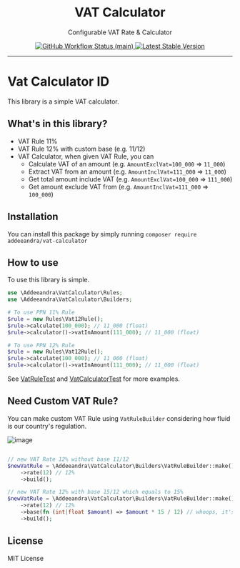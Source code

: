 <p align="center">
    <h1 align="center">VAT Calculator</h1>
    <p align="center">Configurable VAT Rate &amp; Calculator</p>
    <p align="center">
        <a href="https://github.com/addeeandra/vat-calculator/actions">
            <img alt="GitHub Workflow Status (main)" src="https://github.com/addeeandra/vat-calculator/actions/workflows/tests.yml/badge.svg"/>
        </a>
        <a href="https://packagist.org/packages/addeeandra/paranoia">
            <img alt="Latest Stable Version" src="https://img.shields.io/packagist/v/addeeandra/vat-calculator"/>
        </a>
    </p>
</p>

------

# Vat Calculator ID

This library is a simple VAT calculator.

## What's in this library?

- VAT Rule 11%
- VAT Rule 12% with custom base (e.g. 11/12)
- VAT Calculator, when given VAT Rule, you can
    - Calculate VAT of an amount (e.g. `AmountExclVat=100_000` => `11_000`)
    - Extract VAT from an amount (e.g. `AmountInclVat=111_000` => `11_000`)
    - Get total amount include VAT (e.g. `AmountExclVat=100_000` => `111_000`)
    - Get amount exclude VAT from (e.g. `AmountInclVat=111_000` => `100_000`)

## Installation

You can install this package by simply running `composer require addeeandra/vat-calculator`

## How to use

To use this library is simple.

```php
use \Addeeandra\VatCalculator\Rules;
use \Addeeandra\VatCalculator\Builders;

# To use PPN 11% Rule
$rule = new Rules\Vat12Rule();
$rule->calculate(100_000); // 11_000 (float)
$rule->calculator()->vatInAmount(111_000); // 11_000 (float)

# To use PPN 12% Rule
$rule = new Rules\Vat12Rule();
$rule->calculate(100_000); // 11_000 (float)
$rule->calculator()->vatInAmount(111_000); // 11_000 (float)

```

See [VatRuleTest](tests/Unit/VatRuleTest.php) and [VatCalculatorTest](tests/Unit/VatCalculatorTest.php) for more
examples.

## Need Custom VAT Rule?

You can make custom VAT Rule using `VatRuleBuilder` considering how fluid is our country's regulation.

![image](https://i.imgflip.com/9gc1dd.jpg)

```php

// new VAT Rate 12% without base 11/12
$newVatRule = \Addeeandra\VatCalculator\Builders\VatRuleBuilder::make()
    ->rate(12) // 12%
    ->build();

// new VAT Rate 12% with base 15/12 which equals to 15%
$newVatRule = \Addeeandra\VatCalculator\Builders\VatRuleBuilder::make()
    ->rate(12) // 12%
    ->base(fn (int|float $amount) => $amount * 15 / 12) // whoops, it's actually 15% :)
    ->build();

```

## License

MIT License
